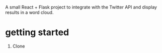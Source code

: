 A small React + Flask project to integrate with the Twitter API and display results in a word cloud. 

# getting started
1. Clone 